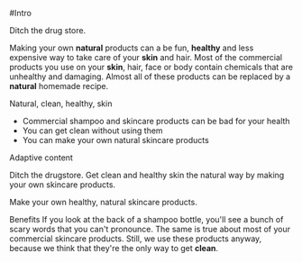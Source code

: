 #Intro

Ditch the drug store.

Making your own **natural** products can a be fun, **healthy** and less expensive way to take care of your **skin** and hair. Most of the commercial products you use on your **skin**, hair, face or body contain chemicals that are unhealthy and damaging. Almost all of these products can be replaced by a **natural** homemade recipe.


Natural, clean, healthy, skin

- Commercial shampoo and skincare products can be bad for your health
- You can get clean without using them
- You can make your own natural skincare products

Adaptive content

Ditch the drugstore. Get clean and healthy skin the natural way by making your own skincare products.

Make your own healthy, natural skincare products. 

Benefits
If you look at the back of a shampoo bottle, you'll see a bunch of scary words that you can't pronounce. The same is true about most of your commercial skincare products. Still, we use these products anyway, because we think that they're the only way to get **clean**.



